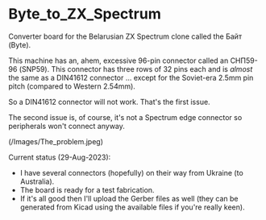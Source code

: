 # Byte_to_ZX_Spectrum
 Converter board for the Belarusian ZX Spectrum clone called the Байт (Byte). <br>
 
This machine has an, ahem, excessive 96-pin connector called an СНП59-96 (SNP59).  This connector has three rows of 32 pins each and is *almost* the same as a DIN41612 connector ... except for the Soviet-era 2.5mm pin pitch (compared to Western 2.54mm).  <br>

So a DIN41612 connector will not work.  That's the first issue.<br>

The second issue is, of course, it's not a Spectrum edge connector so peripherals won't connect anyway.

(/Images/The_problem.jpeg)

Current status (29-Aug-2023):<br>
- I have several connectors (hopefully) on their way from Ukraine (to Australia).<br>
- The board is ready for a test fabrication.<br>
- If it's all good then I'll upload the Gerber files as well (they can be generated from Kicad using the available files if you're really keen).
